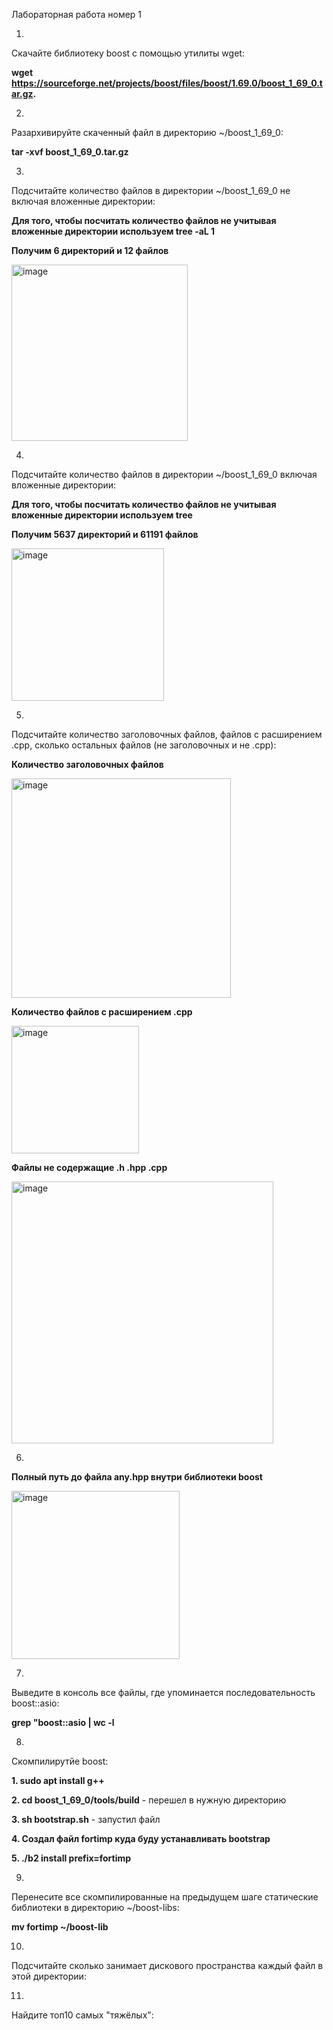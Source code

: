 Лабораторная работа номер 1

1.
Скачайте библиотеку boost с помощью утилиты wget:

**wget https://sourceforge.net/projects/boost/files/boost/1.69.0/boost_1_69_0.tar.gz.**

2.
Разархивируйте скаченный файл в директорию ~/boost_1_69_0:

**tar -xvf boost_1_69_0.tar.gz**

3.
Подсчитайте количество файлов в директории ~/boost_1_69_0 не включая вложенные директории:

**Для того, чтобы посчитать количество файлов не учитывая вложенные директории используем tree -aL 1**

**Получим 6 директорий и 12 файлов**

<img width="282" alt="image" src="https://user-images.githubusercontent.com/126329578/221883500-684f65d0-0147-44ac-95c3-a211468cf4a0.png">


4.
Подсчитайте количество файлов в директории ~/boost_1_69_0 включая вложенные директории:

**Для того, чтобы посчитать количество файлов не учитывая вложенные директории используем tree**

**Получим 5637 директорий и 61191 файлов**

<img width="244" alt="image" src="https://user-images.githubusercontent.com/126329578/221883601-d6b01455-ad67-447f-a1e6-886cebf04fed.png">

5.
Подсчитайте количество заголовочных файлов, файлов с расширением .cpp, сколько остальных файлов (не заголовочных и не .cpp):

**Количество заголовочных файлов**

<img width="351" alt="image" src="https://user-images.githubusercontent.com/126329578/221893406-a7b6211c-61bc-48cb-a558-300ac813b90f.png">

**Количество файлов с расширением .cpp**

<img width="204" alt="image" src="https://user-images.githubusercontent.com/126329578/221895842-c1c76119-59c4-442b-8276-90f48472433a.png">

**Файлы не содержащие .h .hpp .cpp**

<img width="419" alt="image" src="https://user-images.githubusercontent.com/126329578/221899777-23e7bb8d-b202-4321-a259-b9fd648db095.png">

6.
**Полный путь до файла any.hpp внутри библиотеки boost**

<img width="269" alt="image" src="https://user-images.githubusercontent.com/126329578/221898299-157df90e-510d-43a1-9a00-13c59d991340.png">


7.
Выведите в консоль все файлы, где упоминается последовательность boost::asio:

**grep "boost::asio | wc -l**

8.
Скомпилирутйе boost:

**1. sudo apt install g++** 

**2. cd boost_1_69_0/tools/build** - перешел в нужную директорию 

**3. sh bootstrap.sh** - запустил файл

**4. Создал файл fortimp куда буду устанавливать bootstrap**

**5. ./b2 install prefix=fortimp**

9.
Перенесите все скомпилированные на предыдущем шаге статические библиотеки в директорию ~/boost-libs:

**mv fortimp ~/boost-lib**

10.
Подсчитайте сколько занимает дискового пространства каждый файл в этой директории:

11.
Найдите топ10 самых "тяжёлых":

